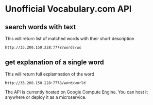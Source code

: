 # Unofficial Vocabulary.com API

## search words with text
This will return list of matched words with their short description

```
http://35.200.150.228:7778/words/wo
```

## get explanation of a single word
This will return full explamnation of the word

```
http://35.200.150.228:7778/word/world
```

The API is currently hosted on Google Compute Engine. You can host it anywhere or deploy it as a microservice.
